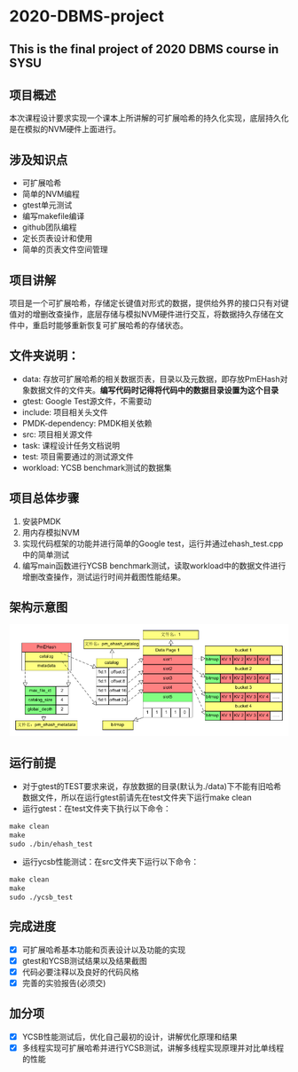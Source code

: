 # 2020-DBMS-project
This is the final project of 2020 DBMS course in SYSU
--
## 项目概述
本次课程设计要求实现一个课本上所讲解的可扩展哈希的持久化实现，底层持久化是在模拟的NVM硬件上面进行。

## 涉及知识点
+ 可扩展哈希
+ 简单的NVM编程
+ gtest单元测试
+ 编写makefile编译
+ github团队编程
+ 定长页表设计和使用
+ 简单的页表文件空间管理

## 项目讲解
项目是一个可扩展哈希，存储定长键值对形式的数据，提供给外界的接口只有对键值对的增删改查操作，底层存储与模拟NVM硬件进行交互，将数据持久存储在文件中，重启时能够重新恢复可扩展哈希的存储状态。

## 文件夹说明：
+ data: 存放可扩展哈希的相关数据页表，目录以及元数据，即存放PmEHash对象数据文件的文件夹。**编写代码时记得将代码中的数据目录设置为这个目录**
+ gtest: Google Test源文件，不需要动
+ include: 项目相关头文件
+ PMDK-dependency: PMDK相关依赖
+ src: 项目相关源文件
+ task: 课程设计任务文档说明
+ test: 项目需要通过的测试源文件
+ workload: YCSB benchmark测试的数据集

## 项目总体步骤
1. 安装PMDK
2. 用内存模拟NVM
3. 实现代码框架的功能并进行简单的Google test，运行并通过ehash_test.cpp中的简单测试
4. 编写main函数进行YCSB benchmark测试，读取workload中的数据文件进行增删改查操作，测试运行时间并截图性能结果。

## 架构示意图
![架构图](./asset/PmEHash.bmp)

## 运行前提
- 对于gtest的TEST要求来说，存放数据的目录(默认为./data)下不能有旧哈希数据文件，所以在运行gtest前请先在test文件夹下运行make clean
- 运行gtest：在test文件夹下执行以下命令：
```
make clean 
make
sudo ./bin/ehash_test
```
- 运行ycsb性能测试：在src文件夹下运行以下命令：
```
make clean
make 
sudo ./ycsb_test
```

## 完成进度

- [x] 可扩展哈希基本功能和页表设计以及功能的实现
- [x] gtest和YCSB测试结果以及结果截图
- [x] 代码必要注释以及良好的代码风格
- [x] 完善的实验报告(必须交)

## 加分项
- [x] YCSB性能测试后，优化自己最初的设计，讲解优化原理和结果
- [x] 多线程实现可扩展哈希并进行YCSB测试，讲解多线程实现原理并对比单线程的性能